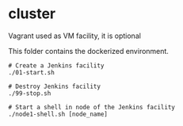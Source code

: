 # cluster

Vagrant used as VM facility, it is optional

This folder contains the dockerized environment.

```
# Create a Jenkins facility
./01-start.sh

# Destroy Jenkins facility
./99-stop.sh

# Start a shell in node of the Jenkins facility 
./node1-shell.sh [node_name]
```